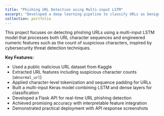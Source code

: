 ```yaml
---
title: "Phishing URL Detection using Multi-input LSTM"
excerpt: "Developed a deep learning pipeline to classify URLs as benign or phishing by combining character-level LSTM sequences with engineered URL features like abnormal character counts.<br/><img src='/images/phishing_url_demo.png'>"
collection: portfolio
---
```


This project focuses on detecting phishing URLs using a multi-input LSTM model that processes both URL character sequences and engineered numeric features such as the count of suspicious characters, inspired by cybersecurity threat detection techniques.

**Key Features:**
- Used a public malicious URL dataset from Kaggle
- Extracted URL features including suspicious character counts (`abnormal_url`)
- Applied character-level tokenization and sequence padding for URLs
- Built a multi-input Keras model combining LSTM and dense layers for classification
- Developed a Flask API for real-time URL phishing detection
- Achieved promising accuracy with interpretable feature integration
- Demonstrated practical deployment with API response screenshots
